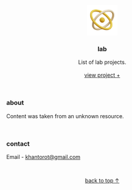 <br />
<div align="center">
  <a href="#top">
    <img src="content/images/atom.png" alt="logo" width="80" height="80">
  </a>

  <h3 align="center">lab</h3>

  <p align="center">
    List of lab projects.
    <br />
    <br />
    <a href="https://khantorot.github.io/lab">view project +</a>
  </p>
</div>
<br />





### about

Content was taken from an unknown resource.



<br />



### contact

Email - khantorot@gmail.com





<br />
<p align="center"><a href="#top">back to top ↑</a></p>